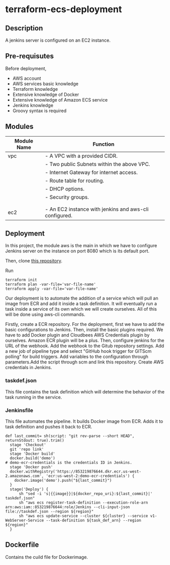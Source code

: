 # terraform-ecs-deployment

## Description

A jenkins server is configured on an  EC2 instance. 

## Pre-requisutes

Before deployment, 
- AWS account 
- AWS services basic knowledge
- Terraform knowledge
- Extensive knowledge of Docker
- Extensive knowledge of Amazon ECS service 
- Jenkins knowledge
- Groovy syntax
is required

## Modules

| Module Name   | Function                                                  |
| ------------- | ----------------------------------------------------------|
| vpc           | - A VPC with a provided CIDR.                             |
|               | - Two public Subnets within the above VPC.                |
|               | - Internet Gateway for internet access.                   |
|               | - Route table for routing.                                |
|               | - DHCP options.                                           |
|               | - Security groups.                                        |
|               |                                                           |
|               |                                                           |
| ec2           | - An EC2 instance with jenkins and aws-cli configured.    |

## Deployment

In this project, the module aws is the main in which we have to configure Jenkins server on the instance 
on port 8080 which is its default port.

Then, clone [this repository](https://github.com/kazmithub/terraform-ECS-deployment-with-ASG-ALB). 

Run
```
terraform init
terraform plan -var-file='var-file-name'
terraform apply -var-file='var-file-name'
```
Our deployment is to automate the addition of a service which will pull an image from ECR and add it 
inside a task definition. It will eventually run a task inside a service of its own which we will create ourselves.
All of this will be done using aws-cli commands. 


Firstly, create a ECR repository. 
For the deployment, first we have to add the basic configurations to Jenkins. Then, install the basic plugins required.
We have to add Docker plugin and Cloudbees AWS Credentials plugin by ourselves. Amazon ECR plugin will be a plus. Then, 
configure jenkins for the URL of the webhook. Add the webhook to the Gitub repository settings.
Add a new job of pipeline type and select "GitHub hook trigger for GITScm polling" for build triggers. Add variables to the 
configuration through parameters.Add the script through scm and link this repository. Create AWS credentials in Jenkins.

### taskdef.json

This file contains the task definition which will determine the behavior of the task running in the service.

### Jenkinsfile

This file automates the pipeline. It builds Docker image from ECR. Adds it to task definition and pushes it back to ECR.

```
def last_commit= sh(script: "git rev-parse --short HEAD", returnStdout: true).trim()
  stage 'Checkout'
  git 'repo link'
  stage 'Docker build'
  docker.build('demo')
# demo-ecr-credentials is the credentials ID in Jenkins.
  stage 'Docker push'
  docker.withRegistry('https://853219876644.dkr.ecr.us-west-2.amazonaws.com', 'ecr:us-west-2:demo-ecr-credentials') {
    docker.image('demo').push("${last_commit}")
  }
  stage('Deploy') {
      sh "sed -i 's|{{image}}|${docker_repo_uri}:${last_commit}|' taskdef.json"
      sh "aws ecs register-task-definition --execution-role-arn arn:aws:iam::853219876644:role/Jenkins --cli-input-json file://taskdef.json --region ${region}"
      sh "aws ecs update-service --cluster ${cluster} --service v1-WebServer-Service --task-definition ${task_def_arn} --region ${region}"
  }
```
## Dockerfile

Contains the cuild file for Dockerimage.



